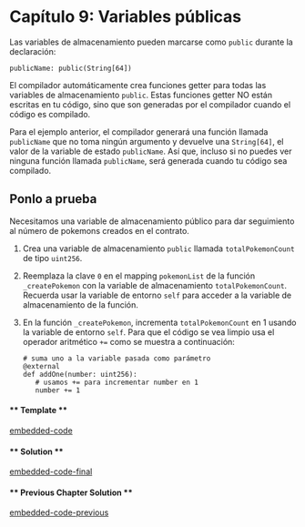 <!-- Add translation for the following page: https://vyper.fun/#/1/public_vars
Do NOT change the code below. The below code runs the code editor -->

# Capítulo 9: Variables públicas

Las variables de almacenamiento pueden marcarse como `public` durante la declaración:

```vyper
publicName: public(String[64])
```

El compilador automáticamente crea funciones getter para todas las variables de almacenamiento `public`. Estas funciones getter NO están escritas en tu código, sino que son generadas por el compilador cuando el código es compilado.

Para el ejemplo anterior, el compilador generará una función llamada `publicName` que no toma ningún argumento y devuelve una `String[64]`, el valor de la variable de estado `publicName`. Así que, incluso si no puedes ver ninguna función llamada `publicName`, será generada cuando tu código sea compilado.

## Ponlo a prueba

Necesitamos una variable de almacenamiento público para dar seguimiento al número de pokemons creados en el contrato.

1. Crea una variable de almacenamiento `public` llamada `totalPokemonCount` de tipo `uint256`.
2. Reemplaza la clave `0` en el mapping `pokemonList` de la función `_createPokemon` con
   la variable de almacenamiento `totalPokemonCount`. Recuerda usar la variable de entorno `self` para acceder a la variable de almacenamiento de la función.
3. En la función `_createPokemon`, incrementa `totalPokemonCount` en 1 usando la variable de entorno `self`. Para que el código se vea limpio usa el operador aritmético `+=` como se muestra a continuación:

   ```vyper
   # suma uno a la variable pasada como parámetro
   @external
   def addOne(number: uint256):
      # usamos += para incrementar number en 1
      number += 1
   ```

<!-- tabs:start -->

#### ** Template **

[embedded-code](../assets/1/1.9-template-code.vy ':include :type=code embed-template')

#### ** Solution **

[embedded-code-final](../assets/1/1.9-finished-code.vy ':include :type=code embed-final')

#### ** Previous Chapter Solution **

[embedded-code-previous](../assets/1/1.8-finished-code.vy ':include :type=code embed-previous')

<!-- tabs:end -->
